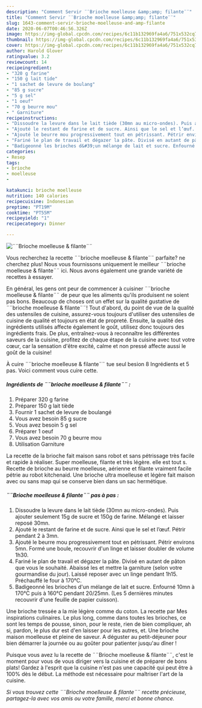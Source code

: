 ```yaml
---
description: "Comment Servir ¨¨Brioche moelleuse &amp;amp; filante¨¨"
title: "Comment Servir ¨¨Brioche moelleuse &amp;amp; filante¨¨"
slug: 1643-comment-servir-brioche-moelleuse-and-amp-filante
date: 2020-06-07T00:46:56.326Z
image: https://img-global.cpcdn.com/recipes/6c11b132969fa4a6/751x532cq70/brioche-moelleuse-filante-photo-principale-de-la-recette.jpg
thumbnail: https://img-global.cpcdn.com/recipes/6c11b132969fa4a6/751x532cq70/brioche-moelleuse-filante-photo-principale-de-la-recette.jpg
cover: https://img-global.cpcdn.com/recipes/6c11b132969fa4a6/751x532cq70/brioche-moelleuse-filante-photo-principale-de-la-recette.jpg
author: Harold Glover
ratingvalue: 3.2
reviewcount: 14
recipeingredient:
- "320 g farine"
- "150 g lait tide"
- "1 sachet de levure de boulang"
- "85 g sucre"
- "5 g sel"
- "1 oeuf"
- "70 g beurre mou"
- " Garniture"
recipeinstructions:
- "Dissoudre la levure dans le lait tiède (30mn au micro-ondes). Puis ajouter seulement 15g de sucre et 150g de farine. Mélangé et laisser reposé 30mn."
- "Ajouté le restant de farine et de sucre. Ainsi que le sel et l’œuf. Pétrir pendant 2 à 3mn."
- "Ajouté le beurre mou progressivement tout en pétrissant. Pétrir environs 5mn. Formé une boule, recouvrir d&#39;un linge et laisser doubler de volume 1h30."
- "Fariné le plan de travail et dégazer la pâte. Divisé en autant de pâton que vous le souhaité. Abaissé les et mettre la garniture (selon votre gourmandise du jour). Laissé reposer avec un linge pendant 1h15. Préchauffé le four à 170°C."
- "Badigeonné les brioches d&#39;un mélange de lait et sucre. Enfourné 10mn à 170°C puis à 160°C pendant 20/25mn. (Les 5 dernières minutes recouvrir d&#39;une feuille de papier cuisson)."
categories:
- Resep
tags:
- brioche
- moelleuse
- 

katakunci: brioche moelleuse  
nutrition: 140 calories
recipecuisine: Indonesian
preptime: "PT19M"
cooktime: "PT55M"
recipeyield: "1"
recipecategory: Dinner

---
```



![¨¨Brioche moelleuse &amp; filante¨¨](https://img-global.cpcdn.com/recipes/6c11b132969fa4a6/751x532cq70/brioche-moelleuse-filante-photo-principale-de-la-recette.jpg)

Vous recherchez la recette ¨¨brioche moelleuse &amp; filante¨¨ parfaite? ne cherchez plus! Nous vous fournissons uniquement le meilleur ¨¨brioche moelleuse &amp; filante¨¨ ici. Nous avons également une grande variété de recettes à essayer.

En général, les gens ont peur de commencer à cuisiner ¨¨brioche moelleuse &amp; filante¨¨ de peur que les aliments qu'ils produisent ne soient pas bons. Beaucoup de choses ont un effet sur la qualité gustative de ¨¨brioche moelleuse &amp; filante¨¨! Tout d'abord, du point de vue de la qualité des ustensiles de cuisine, assurez-vous toujours d'utiliser des ustensiles de cuisine de qualité et toujours en état de propreté. Ensuite, la qualité des ingrédients utilisés affecte également le goût, utilisez donc toujours des ingrédients frais. De plus, entraînez-vous à reconnaître les différentes saveurs de la cuisine, profitez de chaque étape de la cuisine avec tout votre cœur, car la sensation d'être excité, calme et non pressé affecte aussi le goût de la cuisine!

<!--inarticleads1-->

À cuire ¨¨brioche moelleuse &amp; filante¨¨ tue seul besion 8 Ingrédients et 5 pas. Voici comment vous cuire cette.

##### Ingrédients de ¨¨brioche moelleuse &amp; filante¨¨ :

1. Préparer 320 g farine
1. Préparer 150 g lait tiède
1. Fournir 1 sachet de levure de boulangé
1. Vous avez besoin 85 g sucre
1. Vous avez besoin 5 g sel
1. Préparer 1 oeuf
1. Vous avez besoin 70 g beurre mou
1. Utilisation  Garniture


La recette de la brioche fait maison sans robot et sans pétrissage très facile et rapide à réaliser. Super moelleuse, filante et très légère. elle est tout s. Recette de brioche au beurre moelleuse, aérienne et filante vraiment facile pétrie au robot kitchenaid. Une brioche ultra moelleuse et légère fait maison avec ou sans map qui se conserve bien dans un sac hermétique. 

<!--inarticleads2-->

##### ¨¨Brioche moelleuse &amp; filante¨¨ pas à pas :

1. Dissoudre la levure dans le lait tiède (30mn au micro-ondes). Puis ajouter seulement 15g de sucre et 150g de farine. Mélangé et laisser reposé 30mn.
1. Ajouté le restant de farine et de sucre. Ainsi que le sel et l’œuf. Pétrir pendant 2 à 3mn.
1. Ajouté le beurre mou progressivement tout en pétrissant. Pétrir environs 5mn. Formé une boule, recouvrir d&#39;un linge et laisser doubler de volume 1h30.
1. Fariné le plan de travail et dégazer la pâte. Divisé en autant de pâton que vous le souhaité. Abaissé les et mettre la garniture (selon votre gourmandise du jour). Laissé reposer avec un linge pendant 1h15. Préchauffé le four à 170°C.
1. Badigeonné les brioches d&#39;un mélange de lait et sucre. Enfourné 10mn à 170°C puis à 160°C pendant 20/25mn. (Les 5 dernières minutes recouvrir d&#39;une feuille de papier cuisson).


Une brioche tressée a la mie légère comme du coton. La recette par Mes inspirations culinaires. Le plus long, comme dans toutes les brioches, ce sont les temps de pousse, sinon, pour le reste, rien de bien compliquer, ah si, pardon, le plus dur est d&#39;en laisser pour les autres, et. Une brioche maison moelleuse et pleine de saveur. A déguster au petit-déjeuner pour bien démarrer la journée ou au goûter pour patienter jusqu&#39;au dîner ! 

<!--inarticleads1-->

<p>
Puisque vous avez lu la recette de ¨¨Brioche moelleuse &amp; filante¨¨, c'est le moment pour vous de vous diriger vers la cuisine et de préparer de bons plats! Gardez à l'esprit que la cuisine n'est pas une capacité qui peut être à 100% dès le début. La méthode est nécessaire pour maîtriser l'art de la cuisine.
</p>

<p>
<i>Si vous trouvez cette ¨¨Brioche moelleuse &amp; filante¨¨ recette précieuse, partagez-la avec vos amis ou votre famille, merci et bonne chance.</i>
</p>
